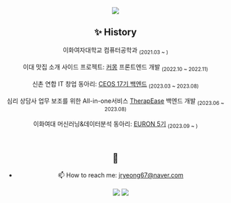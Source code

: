<div align="center">
<img src="https://capsule-render.vercel.app/api?type=cylinder&color=ECD8E1&height=160&section=header&text=Jaeryeong&fontSize=80" />
<br/>
  
## ✨ History
  <p>이화여자대학교 컴퓨터공학과 <sub/>(2021.03 ~ )<sub/></br>
  <p>이대 맛집 소개 사이드 프로젝트: <a href="https://github.com/comong22">커몽</a> 프론트엔드 개발 <sub/>(2022.10 ~ 2022.11)<sub/></br>
  <p>신촌 연합 IT 창업 동아리: <a href="https://github.com/CEOS-Developers">CEOS 17기 백엔드</a> <sub/>(2023.03 ~ 2023.08)<sub/></br>
  <p>심리 상담사 업무 보조를 위한 All-in-one서비스 <a href="https://github.com/TherapEase-CEOS/TherapEase-BE">TherapEase</a> 백엔드 개발 <sub/>(2023.06 ~ 2023.08)<sub/></br>
  <p>이화여대 머신러닝&데이터분석 동아리: <a href="https://github.com/Hwang-Jaeryeong/5th-Basic-ML">EURON 5기</a> <sub/>(2023.09 ~ )<sub/></br>
  
<br/>
  
<br/>
  
## 🌱 
- 📫 How to reach me: jryeong67@naver.com
  <br/><br/>
<a href="https://www.notion.so/Jryeong-f80011763fcb4e83bea539401b068df8?pvs=4" target="_blank"><img src="https://img.shields.io/badge/Notion-00c9f2?style=flat-square&logo=notion&logoColor=white"/></a>
<a href="https://www.instagram.com/jryexng/" target="_blank"><img src="https://img.shields.io/badge/Instagram-a3669b?style=flat-square&logo=Instagram&logoColor=white"/></a>
</div>
